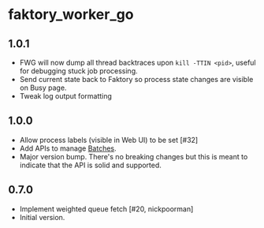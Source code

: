 # faktory\_worker\_go

## 1.0.1

- FWG will now dump all thread backtraces upon `kill -TTIN <pid>`,
  useful for debugging stuck job processing.
- Send current state back to Faktory so process state changes are visible on Busy page.
- Tweak log output formatting

## 1.0.0

- Allow process labels (visible in Web UI) to be set [#32]
- Add APIs to manage [Batches](https://github.com/contribsys/faktory/wiki/Ent-Batches).
- Major version bump.  There's no breaking changes but this is meant to indicate
  that the API is solid and supported.

## 0.7.0

- Implement weighted queue fetch [#20, nickpoorman]
- Initial version.
